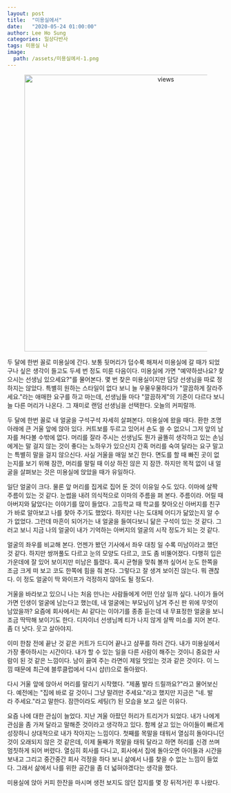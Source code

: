 ```yaml
---
layout: post
title:  "미용실에서"
date:   "2020-05-24 01:00:00"
author: Lee Ho Sung
categories: 일상다반사
tags: 미용실 나
image:
  path: /assets/미용실에서-1.png
---
```


<center>
        <figure>
                <img src="https://blog.novice.io/assets/미용실에서-1.png" width="640" alt="views">
        </figure>
</center>

두 달에 한번 꼴로 미용실에 간다. 보통 뒷머리가 덥수룩 해져서 미용실에 갈 때가 되었구나 싶은 생각이 들고도 두세 번 정도 미룬 다음이다. 미용실에 가면 "예약하셨나요? 찾으시는 선생님 있으세요?"를 물어본다. 몇 번 찾은 미용실이지만 담당 선생님을 따로 정하지는 않았다. 특별히 원하는 스타일이 없다 보니 늘 우물우물하다가 "깔끔하게 잘라주세요."라는 애매한 요구를 하고 마는데, 선생님들 마다 "깔끔하게"의 기준이 다르다 보니 늘 다른 머리가 나온다. 그 재미로 랜덤 선생님을 선택한다. 오늘의 커피랄까.

두 달에 한번 꼴로 내 얼굴을 구석구석 자세히 살펴본다. 미용실에 왔을 때다. 환한 조명 아래에 큰 거울 앞에 앉아 있다. 커트보를 두르고 있어서 손도 쓸 수 없으니 그저 앞의 남자를 쳐다볼 수밖에 없다. 머리를 잘라 주시는 선생님도 뭔가 골똘히 생각하고 있는 손님에게는 말 걸지 않는 것이 좋다는 노하우가 있으신지 간혹 머리를 숙여 달라는 요구 말고는 특별히 말을 걸지 않으신다. 사실 거울을 매일 보긴 한다. 면도를 할 때 빠진 곳이 없는지를 보기 위해 잠깐, 머리를 말릴 때 이상 하진 않은 지 잠깐. 하지만 목적 없이 내 얼굴을 살펴보는 것은 미용실에 앉았을 때가 유일하다.

일단 얼굴이 크다. 물론 앞 머리를 집게로 집어 둔 것이 이유일 수도 있다. 이마에 살짝 주름이 있는 것 같다. 눈썹을 내려 의식적으로 이마의 주름을 펴 본다. 주름이라. 어릴 때 아버지와 닮았다는 이야기를 많이 들었다. 고등학교 때 학교를 찾아오신 아버지를 친구가 바로 알아보고 나를 찾아 주기도 했었다. 하지만 나는 도대체 어디가 닮았는지 알 수가 없었다. 그런데 마흔이 되어가는 내 얼굴을 들여다보니 닮은 구석이 있는 것 같다. 그러고 보니 지금 나의 얼굴이 내가 기억하는 아버지의 얼굴의 시작 정도가 되는 것 같다.

얼굴의 좌우를 비교해 본다. 언젠가 봤던 기사에서 좌우 대칭 일 수록 미남이라고 했던 것 같다. 하지만 쌍꺼풀도 다르고 눈의 모양도 다르고, 코도 좀 비뚤어졌다. 다행히 입은 가운데에 잘 있어 보이지만 미남은 틀렸다. 혹시 균형을 맞춰 볼까 싶어서 눈도 한쪽을 조금 크게 떠 보고 코도 한쪽에 힘을 줘 본다. 그렇다고 잘 생겨 보이진 않는다. 뭐 괜찮다. 이 정도 얼굴이 딱 와이프가 걱정하지 않아도 될 정도다.

거울을 바라보고 있으니 나는 처음 만나는 사람들에게 어떤 인상 일까 싶다. 나이가 들어가면 인생이 얼굴에 남는다고 했는데, 내 얼굴에는 부모님이 남겨 주신 판 위에 무엇이 남았을까? 요즘에 회사에서는 AI 같다는 이야기를 종종 듣는데 내 무표정한 얼굴을 보니 조금 딱딱해 보이기도 한다. 디자이너 선생님께 티가 나지 않게 살짝 미소를 지어 본다. 좀 더 낫다. 웃고 살아야지.

이미 한참 전에 끝난 것 같은 커트가 드디어 끝나고 샴푸를 하러 간다. 내가 미용실에서 가장 좋아하시는 시간이다. 내가 할 수 있는 일을 다른 사람이 해주는 것이니 중요한 사람이 된 것 같은 느낌이다. 남이 끓여 주는 라면이 제일 맛있는 것과 같은 것이다. 이 느낌 때문에 최근에 블루클럽에서 다시 샵(!)으로 돌아왔다.

다시 거울 앞에 앉아서 머리를 말리기 시작했다. "제품 발라 드릴까요?"라고 물어보신다. 예전에는 "집에 바로 갈 것이니 그냥 말려만 주세요."라고 했지만 지금은 "네. 발라 주세요."라고 말한다. 잠깐이라도 세팅(?) 된 모습을 보고 싶은 이유다.

요즘 나에 대한 관심이 늘었다. 지난 겨울 아팠던 허리가 트리거가 되었다. 내가 나에게 관심을 좀 가져 달라고 말해준 것이라고 생각하고 있다. 함께 살고 있는 아이들이 빠르게 성장하니 상대적으로 내가 작아지는 느낌이다. 첫째를 목말을 태워서 열심히 돌아다니던 것이 오래되지 않은 것 같은데, 이제 둘째가 목말을 태워 달라고 하면 허리를 신경 쓰며 멈칫하게 되어 버렸다. 열심히 회사를 다니고, 회사에서 집에 돌아오면 아이들과 시간을 보내고 그리고 중간중간 회사 걱정을 하다 보니 삶에서 나를 찾을 수 없는 느낌이 들었다. 그래서 삶에서 나를 위한 공간을 좀 더 넓혀야겠다는 생각을 했다.

미용실에 앉아 커피 한잔을 마시며 생전 보지도 않던 잡지를 몇 장 뒤적거린 후 나왔다.